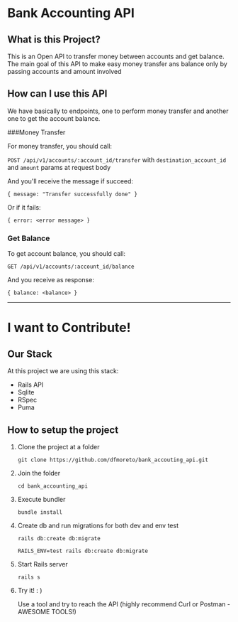 # Bank Accounting API



## What is this Project?

This is an Open API to transfer money between accounts and get balance. The main goal of this API to make easy money transfer ans balance only by passing accounts and amount involved





## How can I use this API

We have basically to endpoints, one to perform money transfer and another one to get the account balance.



###Money Transfer 

For money transfer, you should call:

`POST /api/v1/accounts/:account_id/transfer` with `destination_account_id` and `amount` params at request body

And you'll receive the message if succeed:

`{ message: "Transfer successfully done" }`

Or if it fails:

`{ error: <error message> }`



### Get Balance

To get account balance, you should call:

`GET /api/v1/accounts/:account_id/balance`

And you receive as response:

`{ balance: <balance> }`



****

# I want to Contribute!



## Our Stack

At this project we are using this stack:

- Rails API
- Sqlite
- RSpec
- Puma



## How to setup the project

1. Clone the project at a folder

   `git clone https://github.com/dfmoreto/bank_accouting_api.git`

   

2. Join the folder

   `cd bank_accounting_api`

   

3. Execute bundler

   `bundle install`

   

4. Create db and run migrations for both dev and env test

   `rails db:create db:migrate`

   `RAILS_ENV=test rails db:create db:migrate`

   

5. Start Rails server

   `rails s`

   

6. Try it! : )

   Use a tool and try to reach the API (highly recommend Curl or Postman - AWESOME TOOLS!)